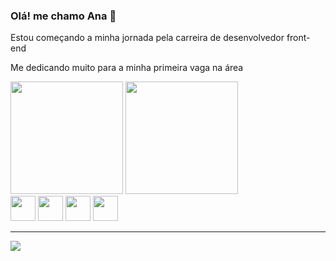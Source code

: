 ### Olá! me chamo Ana 👋

<div>
  <p>Estou começando a minha jornada pela carreira de desenvolvedor front-end</p>
  <p>Me dedicando muito para a minha primeira vaga na área</p>
  <div>
    <a href=""></a>
    <img height="180em" src="https://github-readme-stats.vercel.app/api?username=anacristinademoura&show_icons=true&theme=tokyonight" />
    <img height="180em" src="https://github-readme-stats.vercel.app/api/top-langs/?username=anacristinademoura&layout-compact&langs-count=16&theme=tokyonight" />
  </div>
</div>

<div>
  <img height="40em" src="https://cdn.jsdelivr.net/gh/devicons/devicon/icons/html5/html5-plain.svg" />
  <img height="40em" src="https://cdn.jsdelivr.net/gh/devicons/devicon/icons/css3/css3-plain.svg" />
  <img height="40em" src="https://cdn.jsdelivr.net/gh/devicons/devicon/icons/javascript/javascript-original.svg" />
  <img height="40em" src="https://cdn.jsdelivr.net/gh/devicons/devicon/icons/react/react-original.svg" />
</div>


<hr>

<div>
  <a href="https://www.linkedin.com/in/anacristinadmoura/" target="_blank"><img src="https://img.shields.io/badge/LinkedIn-0077B5?style=for-the-badge&logo=linkedin&logoColor=white"></a>
</div>
